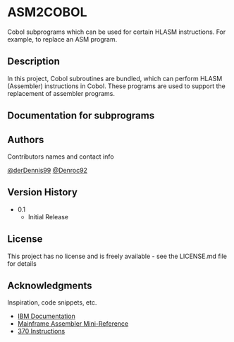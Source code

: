 # ASM2COBOL

Cobol subprograms which can be used for certain HLASM instructions. For example, to replace an ASM program.

## Description

In this project, Cobol subroutines are bundled, which can perform HLASM (Assembler) instructions in Cobol. These programs are used to support the replacement of assembler programs.

## Documentation for subprograms

## Authors

Contributors names and contact info

[@derDennis99](https://github.com/derDennis99)
[@Denroc92](https://github.com/Denroc92)

## Version History

* 0.1
    * Initial Release

## License

This project has no license and is freely available - see the LICENSE.md file for details

## Acknowledgments

Inspiration, code snippets, etc.
* [IBM Documentation](https://www.ibm.com/docs/en)
* [Mainframe Assembler Mini-Reference](https://geraldine.fjfi.cvut.cz/~oberhuber/data/mainframe/prezentace/pmf/hlasmref.pdf)
* [370 Instructions](http://www.simotime.com/asmins01.htm)
